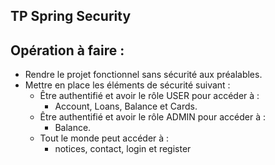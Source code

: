 ## TP Spring Security 

## Opération à faire : 

- Rendre le projet fonctionnel sans sécurité aux préalables.
- Mettre en place les éléments de sécurité suivant : 
    - Être authentifié et avoir le rôle USER pour accéder à :
        - Account, Loans, Balance et Cards.
    - Être authentifié et avoir le rôle ADMIN pour accéder à :
        - Balance.
    - Tout le monde peut accéder à  :
        - notices, contact, login et register